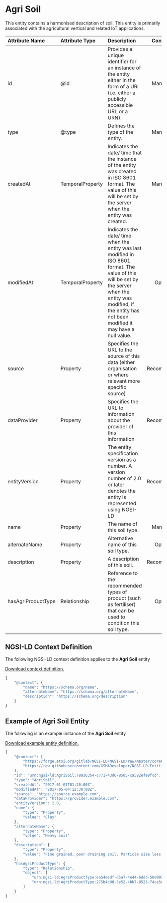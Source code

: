# Agri Soil
This entity contains a harmonised description of soil. This entity is primarily associated with the agricultural vertical and related IoT applications.

| Attribute Name | Attribute Type | Description | Constraint |
|:--- |:--- |:--- |:---:|
| id | @id | Provides a unique identifier for an instance of the entity either in the form of a URI (i.e. either a publicly accessible URL or a URN). | Mandatory |
| type | @type | Defines the type of the entity. | Mandatory |
| createdAt | TemporalProperty | Indicates the date/ time that the instance of the entity was created in ISO 8601 format. The value of this will be set by the server when the entity was created. | Mandatory |
| modifiedAt | TemporalProperty | Indicates the date/ time when the entity was last modified in ISO 8601 format. The value of this will be set by the server when the entity was modified, if the entity has not been modified it may have a null value. | Optional |
| source | Property | Specifies the URL to the source of this data (either organisation or where relevant more specific source) | Recommended |
| dataProvider | Property | Specifies the URL to information about the provider of this information | Recommended |
| entityVersion | Property | The entity specification version as a number. A version number of 2.0 or later denotes the entity is represented using NGSI-LD | Recommended |
| name | Property | The name of this soil type. | Mandatory |
| alternateName | Property | Alternative name of this soil type. | Optional |
| description | Property | A description of this soil. | Recommended |
| hasAgriProductType | Relationship | Reference to the recommended types of product (such as fertiliser) that can be used to condition this soil type. | Optional |

## NGSI-LD Context Definition
The following NGSI-LD context definition applies to the **Agri Soil** entity

[Download context definition.](../examples/Agri-Soil-context.jsonld)

```JavaScript
{
    "@context": {
        "name": "https://schema.org/name",
        "alternateName": "https://schema.org/alternateName",
        "description": "https://schema.org/description"
    }
}
```
## Example of Agri Soil Entity
The following is an example instance of the **Agri Soil** entity

[Download example entity definition.](../examples/Agri-Soil.jsonld)

```JavaScript
{
    "@context": [
        "https://forge.etsi.org/gitlab/NGSI-LD/NGSI-LD/raw/master/coreContext/ngsi-ld-core-context.json",
        "https://raw.githubusercontent.com/GSMADeveloper/NGSI-LD-Entities/master/examples/Agri-Soil-context.jsonld"
    ],
    "id": "urn:ngsi-ld:AgriSoil:789363b4-c771-43d6-8505-ca582efe8fcd",
    "type": "AgriSoil",
    "createdAt": "2017-01-01T01:20:00Z",
    "modifiedAt": "2017-05-04T12:30:00Z",
    "source": "https://source.example.com",
    "dataProvider": "https://provider.example.com",
    "entityVersion": 2.0,
    "name": {
        "type": "Property",
        "value": "Clay"
    },
    "alternateName": {
        "type": "Property",
        "value": "Heavy soil"
    },
    "description": {
        "type": "Property",
        "value": "Fine grained, poor draining soil. Particle size less than 0.002mm"
    },
    "hasAgriProductType": {
        "type": "Relationship",
        "object": [
            "urn:ngsi-ld:AgriProductType:ea54eedf-d5a7-4e44-bddd-50e9935237c0",
            "urn:ngsi-ld:AgriProductType:275b4c08-5e52-4bb7-8523-74ce5d0007de"
        ]
    }
}
```
